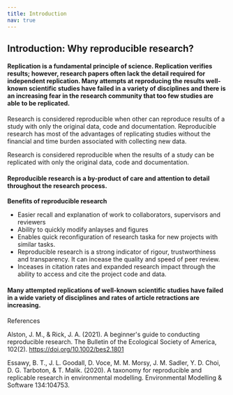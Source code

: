 ```yaml
---
title: Introduction
nav: true
---
```



## Introduction: Why reproducible research?

#### Replication is a fundamental principle of science. Replication verifies results; however, research papers often lack the detail required for independent replication. Many attempts at reproducing the results well-known scientific studies have failed in a variety of disciplines and there is an increasing fear in the research community that too few studies are able to be replicated. 

Research is considered reproducible when other can reproduce results of a study with only the original data, code and documentation.
Reproducible research has most of the advantages of replicating studies without the financial and time burden associated with collecting new data.

Research is considered reproducible when the results of a study can be replicated with only the original data, code and documentation. 

#### Reproducible research is a by-product of care and attention to detail throughout the research process.

**Benefits of reproducible research**

- Easier recall and explanation of work to collaborators, supervisors and reviewers
- Ability to quickly modify anlayses and figures
- Enables quick reconfiguration of research taska for new projects with similar tasks.
- Reproducible research is a strong indicator of rigour, trustworthiness and transparency. It can incease the quality and speed of peer review.
- Inceases in citation rates and expanded research impact through the ability to access and cite the project code and data.

#### Many attempted replications of well-known scientific studies have failed in a wide variety of disciplines and rates of article retractions are increasing. ###

References

 Alston, J. M., & Rick, J. A. (2021). A beginner's guide to conducting reproducible research. The Bulletin of the Ecological Society of America, 102(2). https://doi.org/10.1002/bes2.1801

 Essawy, B. T., J. L. Goodall, D. Voce, M. M. Morsy, J. M. Sadler, Y. D. Choi, D. G. Tarboton, & T. Malik. (2020). A taxonomy for reproducible and replicable research in environmental modelling. Environmental Modelling & Software 134:104753.











